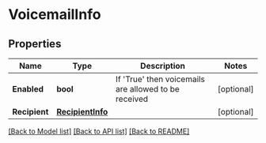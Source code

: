 # VoicemailInfo

## Properties

Name | Type | Description | Notes
------------ | ------------- | ------------- | -------------
**Enabled** | **bool** | If &#39;True&#39; then voicemails are allowed to be received | [optional] 
**Recipient** | [**RecipientInfo**](RecipientInfo.md) |  | [optional] 

[[Back to Model list]](../README.md#documentation-for-models) [[Back to API list]](../README.md#documentation-for-api-endpoints) [[Back to README]](../README.md)


